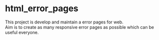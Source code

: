 # html_error_pages
This project is develop and maintain a error pages for web. <br/>
Aim is to create as many responsive error pages as possible which can be useful everyone.

